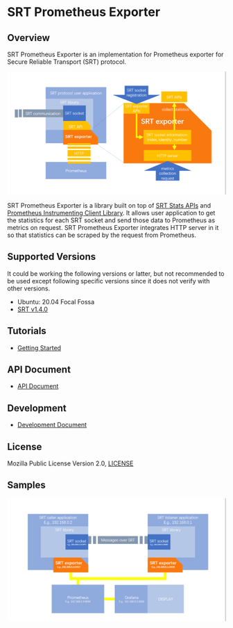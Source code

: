 # SRT Prometheus Exporter

## Overview

SRT Prometheus Exporter is an implementation for Prometheus exporter for Secure Reliable Transport (SRT) protocol.

<img src="./document/images/overview1.png" alt="overview" width="800">

SRT Prometheus Exporter is a library built on top of [SRT Stats APIs](https://github.com/Haivision/srt/blob/master/docs/API/statistics.md) and [Prometheus Instrumenting Client Library](https://prometheus.io/docs/instrumenting/clientlibs/).
It allows user application to get the statistics for each SRT socket and send those data to Prometheus as metrics on request.
SRT Prometheus Exporter integrates HTTP server in it so that statistics can be scraped by the request from Prometheus.

## Supported Versions

It could be working the following versions or latter, but not recommended to be used except following specific versions since it does not verify with other versions.

- Ubuntu: 20.04 Focal Fossa
- [SRT v1.4.0](https://github.com/Haivision/srt/releases/tag/v1.4.0)

## Tutorials

- [Getting Started](./document/tutorial.md)

## API Document

- [API Document](./document/api.md)

## Development

- [Development Document](./document/design.md)

## License

Mozilla Public License Version 2.0, [LICENSE](./LICENSE)

## Samples

<img src="./document/images/overview2.png" alt="sample_overview" width="800">

